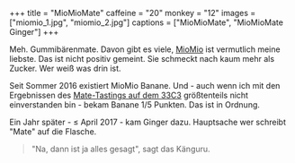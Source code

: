 +++
title = "MioMioMate"
caffeine = "20"
monkey = "12"
images = ["miomio_1.jpg", "miomio_2.jpg"]
captions = ["MioMioMate", "MioMioMate Ginger"]
+++

Meh. Gummibärenmate. Davon gibt es viele, [MioMio](http://miomiomate.de/) ist vermutlich meine liebste. Das ist nicht positiv gemeint. Sie schmeckt nach kaum mehr als Zucker. Wer weiß was drin ist.

Seit Sommer 2016 existiert MioMio Banane. Und - auch wenn ich mit den Ergebnissen des [Mate-Tastings auf dem 33C3](https://events.ccc.de/congress/2016/wiki/Session:Mate) größtenteils nicht einverstanden bin - bekam Banane 1/5 Punkten. Das ist in Ordnung.

Ein Jahr später - ≤ April 2017 - kam Ginger dazu. Hauptsache wer schreibt "Mate" auf die Flasche.

<blockquote>"Na, dann ist ja alles gesagt", sagt das Känguru.</blockquote>
